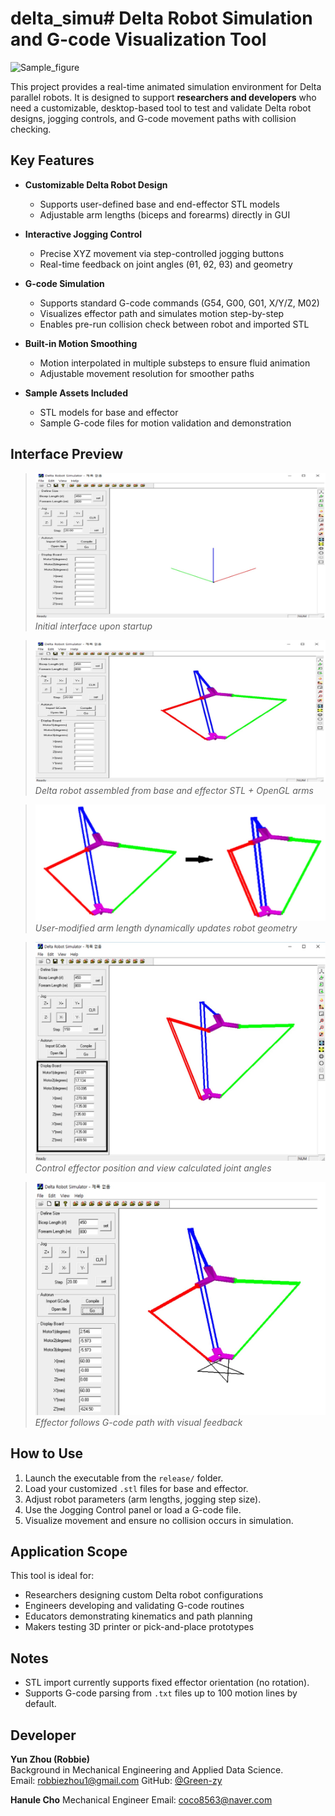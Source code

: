 # delta_simu# Delta Robot Simulation and G-code Visualization Tool

![Sample_figure](/images/cover.gif)

This project provides a real-time animated simulation environment for Delta parallel robots. It is designed to support **researchers and developers** who need a customizable, desktop-based tool to test and validate Delta robot designs, jogging controls, and G-code movement paths with collision checking.

## Key Features

- **Customizable Delta Robot Design**
  - Supports user-defined base and end-effector STL models
  - Adjustable arm lengths (biceps and forearms) directly in GUI

- **Interactive Jogging Control**
  - Precise XYZ movement via step-controlled jogging buttons
  - Real-time feedback on joint angles (θ1, θ2, θ3) and geometry

- **G-code Simulation**
  - Supports standard G-code commands (G54, G00, G01, X/Y/Z, M02)
  - Visualizes effector path and simulates motion step-by-step
  - Enables pre-run collision check between robot and imported STL

- **Built-in Motion Smoothing**
  - Motion interpolated in multiple substeps to ensure fluid animation
  - Adjustable movement resolution for smoother paths

- **Sample Assets Included**
  - STL models for base and effector
  - Sample G-code files for motion validation and demonstration

## Interface Preview

> ![Initial View of the Software](images/software_start.jpg)  
> *Initial interface upon startup*

> ![Robot Model Display](images/generated_robot.jpg)  
> *Delta robot assembled from base and effector STL + OpenGL arms*

> ![Custom Arm Length](images/modify_bicep.jpg)  
> *User-modified arm length dynamically updates robot geometry*

> ![Jogging and Joint Angles](images/jogging_control.jpg)  
> *Control effector position and view calculated joint angles*

> ![G-code Path Simulation](images/gcode_simulation.jpg)  
> *Effector follows G-code path with visual feedback*

## How to Use

1. Launch the executable from the `release/` folder.
2. Load your customized `.stl` files for base and effector.
3. Adjust robot parameters (arm lengths, jogging step size).
4. Use the Jogging Control panel or load a G-code file.
5. Visualize movement and ensure no collision occurs in simulation.

## Application Scope

This tool is ideal for:
- Researchers designing custom Delta robot configurations
- Engineers developing and validating G-code routines
- Educators demonstrating kinematics and path planning
- Makers testing 3D printer or pick-and-place prototypes

## Notes

- STL import currently supports fixed effector orientation (no rotation).
- Supports G-code parsing from `.txt` files up to 100 motion lines by default.

## Developer

**Yun Zhou (Robbie)**  
Background in Mechanical Engineering and Applied Data Science.  
Email: robbiezhou1@gmail.com
GitHub: [@Green-zy](https://github.com/Green-zy)

**Hanule Cho**
Mechanical Engineer
Email: coco8563@naver.com